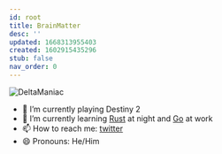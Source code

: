 ```yaml
---
id: root
title: BrainMatter
desc: ''
updated: 1668313955403
created: 1602915435296
stub: false
nav_order: 0
---
```



![DeltaManiac](https://raw.githubusercontent.com/DeltaManiac/DeltaManiac/main/vault/assets/banner.svg)

- 🔭 I’m currently playing Destiny 2
- 🌱 I’m currently learning [Rust](https://www.rust-lang.org) at night and [Go](https://golang.org/) at work
- 📫 How to reach me: [twitter](https://twitter.com/Delta_Maniac)
- 😄 Pronouns: He/Him
<!-- - ⚡ Fun fact: The banner was provided by [Pushkar Anand](https://github.com/pushkar8723) sourced from [Responsive Cow Jumps Over the Moooooon](https://codepen.io/sdras/pen/doZReX) -->
<!-- // - 👯 I’m looking to collaborate on ...
// - 🤔 I’m looking for help with ...
// - 💬 Ask me about ... -->
